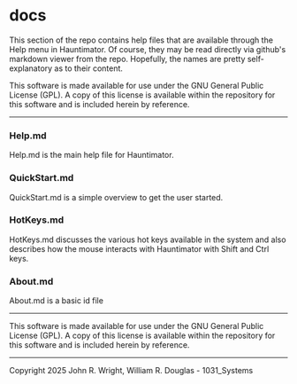 <!-- john Fri Dec 17 17:35:16 PDT 2023 -->
# docs

This section of the repo contains help files that are available through the Help
menu in Hauntimator.  Of course, they may be read directly via github's markdown
viewer from the repo.  Hopefully, the names are pretty self-explanatory as to
their content.

This software is made available for use under the GNU General Public License (GPL).
A copy of this license is available within the repository for this software and is
included herein by reference.

***

### Help.md

Help.md is the main help file for Hauntimator.

### QuickStart.md

QuickStart.md is a simple overview to get the user started.

### HotKeys.md

HotKeys.md discusses the various hot keys available in the system and also describes
how the mouse interacts with Hauntimator with Shift and Ctrl keys.

### About.md

About.md is a basic id file

***

This software is made available for use under the GNU General Public License (GPL).
A copy of this license is available within the repository for this software and is
included herein by reference.

***

Copyright 2025 John R. Wright, William R. Douglas - 1031_Systems
